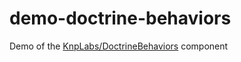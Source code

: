 # demo-doctrine-behaviors

Demo of the [KnpLabs/DoctrineBehaviors](https://github.com/KnpLabs/DoctrineBehaviors) component
